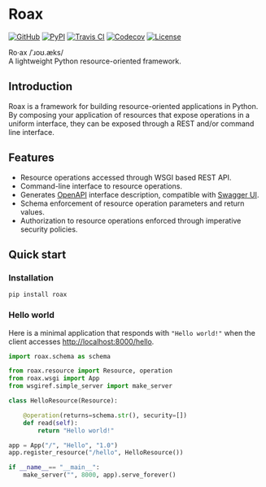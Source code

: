 # Roax

[![GitHub](https://img.shields.io/badge/github-repo-blue.svg)](https://github.com/roax/roax/)
[![PyPI](https://img.shields.io/pypi/v/roax.svg)](https://pypi.org/project/roax/)
[![Travis CI](https://travis-ci.org/pbryan/roax.svg?branch=master)](https://travis-ci.org/roax/roax)
[![Codecov](https://codecov.io/gh/pbryan/roax/branch/master/graph/badge.svg)](https://codecov.io/gh/roax/roax)
[![License](https://img.shields.io/github/license/pbryan/roax.svg)](https://github.com/roax/roax/blob/master/LICENSE)

Ro·ax /ˈɹoʊ.æks/  
A lightweight Python resource-oriented framework. 

## Introduction

Roax is a framework for building resource-oriented applications in Python.
By composing your application of resources that expose operations in a uniform
interface, they can be exposed through a REST and/or command line interface.

## Features

* Resource operations accessed through WSGI based REST API.
* Command-line interface to resource operations.
* Generates [OpenAPI](https://www.openapis.org/) interface description, compatible with [Swagger UI](https://swagger.io/tools/swagger-ui/).
* Schema enforcement of resource operation parameters and return values.
* Authorization to resource operations enforced through imperative security policies.

## Quick start

### Installation

```
pip install roax
```

### Hello world

Here is a minimal application that responds with `"Hello world!"` when the
client accesses [http://localhost:8000/hello](http://localhost:8000/hello).

```python
import roax.schema as schema

from roax.resource import Resource, operation
from roax.wsgi import App
from wsgiref.simple_server import make_server

class HelloResource(Resource):

    @operation(returns=schema.str(), security=[])
    def read(self):
        return "Hello world!"

app = App("/", "Hello", "1.0")
app.register_resource("/hello", HelloResource())

if __name__== "__main__":
    make_server("", 8000, app).serve_forever()
```
